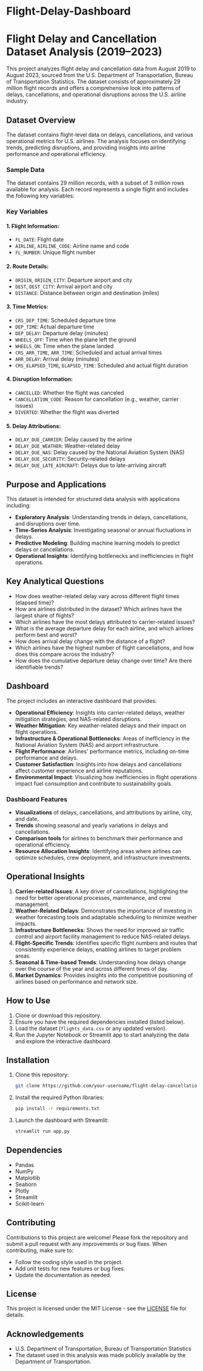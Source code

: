 # Flight-Delay-Dashboard
# Flight Delay and Cancellation Dataset Analysis (2019–2023)

This project analyzes flight delay and cancellation data from August 2019 to August 2023, sourced from the U.S. Department of Transportation, Bureau of Transportation Statistics. The dataset consists of approximately 29 million flight records and offers a comprehensive look into patterns of delays, cancellations, and operational disruptions across the U.S. airline industry.

## Dataset Overview

The dataset contains flight-level data on delays, cancellations, and various operational metrics for U.S. airlines. The analysis focuses on identifying trends, predicting disruptions, and providing insights into airline performance and operational efficiency.

### Sample Data

The dataset contains 29 million records, with a subset of 3 million rows available for analysis. Each record represents a single flight and includes the following key variables:

### Key Variables

#### 1. Flight Information:
- `FL_DATE`: Flight date
- `AIRLINE`, `AIRLINE_CODE`: Airline name and code
- `FL_NUMBER`: Unique flight number

#### 2. Route Details:
- `ORIGIN`, `ORIGIN_CITY`: Departure airport and city
- `DEST`, `DEST_CITY`: Arrival airport and city
- `DISTANCE`: Distance between origin and destination (miles)

#### 3. Time Metrics:
- `CRS_DEP_TIME`: Scheduled departure time
- `DEP_TIME`: Actual departure time
- `DEP_DELAY`: Departure delay (minutes)
- `WHEELS_OFF`: Time when the plane left the ground
- `WHEELS_ON`: Time when the plane landed
- `CRS_ARR_TIME`, `ARR_TIME`: Scheduled and actual arrival times
- `ARR_DELAY`: Arrival delay (minutes)
- `CRS_ELAPSED_TIME`, `ELAPSED_TIME`: Scheduled and actual flight duration

#### 4. Disruption Information:
- `CANCELLED`: Whether the flight was canceled
- `CANCELLATION_CODE`: Reason for cancellation (e.g., weather, carrier issues)
- `DIVERTED`: Whether the flight was diverted

#### 5. Delay Attributions:
- `DELAY_DUE_CARRIER`: Delay caused by the airline
- `DELAY_DUE_WEATHER`: Weather-related delay
- `DELAY_DUE_NAS`: Delay caused by the National Aviation System (NAS)
- `DELAY_DUE_SECURITY`: Security-related delays
- `DELAY_DUE_LATE_AIRCRAFT`: Delays due to late-arriving aircraft

## Purpose and Applications

This dataset is intended for structured data analysis with applications including:

- **Exploratory Analysis**: Understanding trends in delays, cancellations, and disruptions over time.
- **Time-Series Analysis**: Investigating seasonal or annual fluctuations in delays.
- **Predictive Modeling**: Building machine learning models to predict delays or cancellations.
- **Operational Insights**: Identifying bottlenecks and inefficiencies in flight operations.

## Key Analytical Questions

- How does weather-related delay vary across different flight times (elapsed time)?
- How are airlines distributed in the dataset? Which airlines have the largest share of flights?
- Which airlines have the most delays attributed to carrier-related issues?
- What is the average departure delay for each airline, and which airlines perform best and worst?
- How does arrival delay change with the distance of a flight?
- Which airlines have the highest number of flight cancellations, and how does this compare across the industry?
- How does the cumulative departure delay change over time? Are there identifiable trends?

## Dashboard

The project includes an interactive dashboard that provides:

- **Operational Efficiency**: Insights into carrier-related delays, weather mitigation strategies, and NAS-related disruptions.
- **Weather Mitigation**: Key weather-related delays and their impact on flight operations.
- **Infrastructure & Operational Bottlenecks**: Areas of inefficiency in the National Aviation System (NAS) and airport infrastructure.
- **Flight Performance**: Airlines' performance metrics, including on-time performance and delays.
- **Customer Satisfaction**: Insights into how delays and cancellations affect customer experience and airline reputations.
- **Environmental Impact**: Visualizing how inefficiencies in flight operations impact fuel consumption and contribute to sustainability goals.

### Dashboard Features

- **Visualizations** of delays, cancellations, and attributions by airline, city, and date.
- **Trends** showing seasonal and yearly variations in delays and cancellations.
- **Comparison tools** for airlines to benchmark their performance and operational efficiency.
- **Resource Allocation Insights**: Identifying areas where airlines can optimize schedules, crew deployment, and infrastructure investments.

## Operational Insights

1. **Carrier-related Issues**: A key driver of cancellations, highlighting the need for better operational processes, maintenance, and crew management.
2. **Weather-Related Delays**: Demonstrates the importance of investing in weather forecasting tools and adaptable scheduling to minimize weather impacts.
3. **Infrastructure Bottlenecks**: Shows the need for improved air traffic control and airport facility management to reduce NAS-related delays.
4. **Flight-Specific Trends**: Identifies specific flight numbers and routes that consistently experience delays, enabling airlines to target problem areas.
5. **Seasonal & Time-based Trends**: Understanding how delays change over the course of the year and across different times of day.
6. **Market Dynamics**: Provides insights into the competitive positioning of airlines based on performance and network size.

## How to Use

1. Clone or download this repository.
2. Ensure you have the required dependencies installed (listed below).
3. Load the dataset (`flights_data.csv` or any updated version).
4. Run the Jupyter Notebook or Streamlit app to start analyzing the data and explore the interactive dashboard.

## Installation

1. Clone this repository:

    ```bash
    git clone https://github.com/your-username/flight-delay-cancellation-analysis.git
    ```

2. Install the required Python libraries:

    ```bash
    pip install -r requirements.txt
    ```

3. Launch the dashboard with Streamlit:

    ```bash
    streamlit run app.py
    ```

## Dependencies

- Pandas
- NumPy
- Matplotlib
- Seaborn
- Plotly
- Streamlit
- Scikit-learn

## Contributing

Contributions to this project are welcome! Please fork the repository and submit a pull request with any improvements or bug fixes. When contributing, make sure to:

- Follow the coding style used in the project.
- Add unit tests for new features or bug fixes.
- Update the documentation as needed.

## License

This project is licensed under the MIT License - see the [LICENSE](LICENSE) file for details.

## Acknowledgements

- U.S. Department of Transportation, Bureau of Transportation Statistics
- The dataset used in this analysis was made publicly available by the Department of Transportation.

